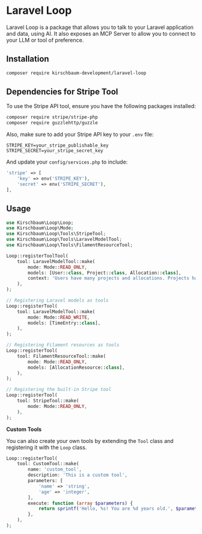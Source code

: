 # Laravel Loop

Laravel Loop is a package that allows you to talk to your Laravel application and data, using AI. It also exposes an MCP Server to allow you to connect to your LLM or tool of preference.

## Installation

```bash
composer require kirschbaum-development/laravel-loop
```

## Dependencies for Stripe Tool

To use the Stripe API tool, ensure you have the following packages installed:

```bash
composer require stripe/stripe-php
composer require guzzlehttp/guzzle
```

Also, make sure to add your Stripe API key to your `.env` file:

```
STRIPE_KEY=your_stripe_publishable_key
STRIPE_SECRET=your_stripe_secret_key
```

And update your `config/services.php` to include:

```php
'stripe' => [
    'key' => env('STRIPE_KEY'),
    'secret' => env('STRIPE_SECRET'),
],
```

## Usage

```php
use Kirschbaum\Loop\Loop;
use Kirschbaum\Loop\Mode;
use Kirschbaum\Loop\Tools\StripeTool;
use Kirschbaum\Loop\Tools\LaravelModelTool;
use Kirschbaum\Loop\Tools\FilamentResourceTool;

Loop::registerToolTool(
    tool: LaravelModelTool::make(
        mode: Mode::READ_ONLY,
        models: [User::class, Project::class, Allocation::class],
        context: 'Users have many projects and allocations. Projects have many allocations and time entries. Allocations have many time entries.',
    ),
);

// Registering Laravel models as tools
Loop::registerTool(
    tool: LaravelModelTool::make(
        mode: Mode::READ_WRITE,
        models: [TimeEntry::class],
    ),
);

// Registering Filament resources as tools
Loop::registerTool(
    tool: FilamentResourceTool::make(
        mode: Mode::READ_ONLY,
        models: [AllocationResource::class],
    ),
);

// Registering the built-in Stripe tool
Loop::registerTool(
    tool: StripeTool::make(
        mode: Mode::READ_ONLY,
    ),
);
```

**Custom Tools**

You can also create your own tools by extending the `Tool` class and registering it with the `Loop` class.

```php
Loop::registerTool(
    tool: CustomTool::make(
        name: 'custom_tool',
        description: 'This is a custom tool',
        parameters: [
            'name' => 'string',
            'age' => 'integer',
        ],
        execute: function (array $parameters) {
            return sprintf('Hello, %s! You are %d years old.', $parameters['name'], $parameters['age']);
        },
    ),
);
```

